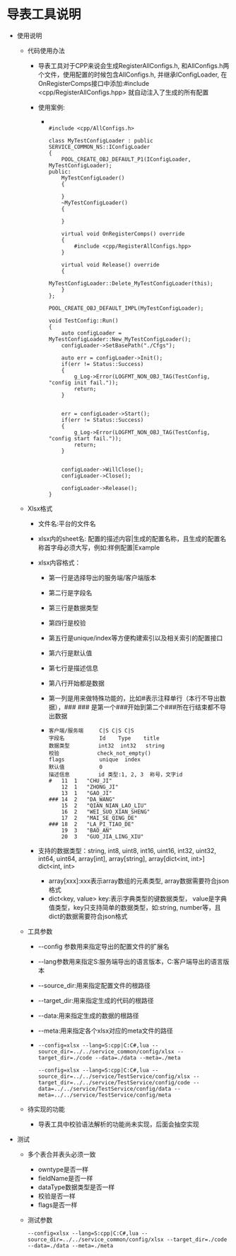 # 导表工具说明

* 使用说明

  * 代码使用办法

    * 导表工具对于CPP来说会生成RegisterAllConfigs.h, 和AllConfigs.h两个文件，使用配置的时候包含AllConfigs.h, 并继承IConfigLoader, 在OnRegisterComps接口中添加:#include <cpp/RegisterAllConfigs.hpp> 就自动注入了生成的所有配置

    * 使用案例:

      * ```
      
        #include <cpp/AllConfigs.h>
        
        class MyTestConfigLoader : public SERVICE_COMMON_NS::IConfigLoader
        {
            POOL_CREATE_OBJ_DEFAULT_P1(IConfigLoader, MyTestConfigLoader);
        public:
            MyTestConfigLoader()
            {
                
            }
            ~MyTestConfigLoader()
            {
        
            }
        
            virtual void OnRegisterComps() override
            {
                #include <cpp/RegisterAllConfigs.hpp>
            }
            
            virtual void Release() override
            {
                MyTestConfigLoader::Delete_MyTestConfigLoader(this);
            }
        };
        
        POOL_CREATE_OBJ_DEFAULT_IMPL(MyTestConfigLoader);
        
        void TestConfig::Run()
        {
            auto configLoader = MyTestConfigLoader::New_MyTestConfigLoader();
            configLoader->SetBasePath("./Cfgs");
        
            auto err = configLoader->Init();
            if(err != Status::Success)
            {
                g_Log->Error(LOGFMT_NON_OBJ_TAG(TestConfig, "config init fail."));
                return;
            }
        
        
            err = configLoader->Start();
            if(err != Status::Success)
            {
                g_Log->Error(LOGFMT_NON_OBJ_TAG(TestConfig, "config start fail."));
                return;
            }
        
        
            configLoader->WillClose();
            configLoader->Close();
        
            configLoader->Release();
        }
        ```
        
        

  * Xlsx格式

    * 文件名:平台的文件名

    * xlsx内的sheet名: 配置的描述内容|生成的配置名称，且生成的配置名称首字母必须大写，例如:样例配置|Example

    * xlsx内容格式：

      * 第一行是选择导出的服务端/客户端版本

      * 第二行是字段名

      * 第三行是数据类型

      * 第四行是校验

      * 第五行是unique/index等方便构建索引以及相关索引的配置接口

      * 第六行是默认值

      * 第七行是描述信息

      * 第八行开始都是数据

      * 第一列是用来做特殊功能的，比如#表示注释单行（本行不导出数据），### ### 是第一个###开始到第二个###所在行结束都不导出数据

      * ```
        客户端/服务端		C|S	C|S	C|S
        字段名			  Id	Type	title
        数据类型	     int32	int32	string
        校验	          check_not_empty()		
        flags	        unique	index	
        默认值	          0		
        描述信息	     id	类型:1, 2, 3	称号，文字id
        #	11	1	"CHU_JI"
        	12	1	"ZHONG_JI"
        	13	1	"GAO_JI"
        ###	14	2	"DA_WANG"
        	15	2	"QIAN_NIAN_LAO_LIU"
        	16	2	"WEI_SUO_XIAN_SHENG"
        	17	2	"MAI_SE_QING_DE"
        ###	18	2	"LA_PI_TIAO_DE"
        	19	3	"BAO_AN"
        	20	3	"GUO_JIA_LING_XIU"
        
        ```

    * 支持的数据类型：string, int8, uint8, int16, uint16, int32, uint32, int64, uint64, array[int],  array[string], array[dict<int, int>] dict<int, int>

      * array[xxx]:xxx表示array数组的元素类型, array数据需要符合json格式
      * dict<key, value> key:表示字典类型的键数据类型， value是字典值类型，key只支持简单的数据类型，如:string, number等，且dict的数据需要符合json格式

  * 工具参数

    * --config 参数用来指定导出的配置文件的扩展名

    * --lang参数用来指定S:服务端导出的语言版本，C:客户端导出的语言版本

    * --source_dir:用来指定配置文件的根路径

    * --target_dir:用来指定生成的代码的根路径

    * --data:用来指定生成的数据的根路径

    * --meta:用来指定各个xlsx对应的meta文件的路径

    * ```
      --config=xlsx --lang=S:cpp|C:C#,lua --source_dir=../../service_common/config/xlsx --target_dir=./code --data=./data --meta=./meta
      
      --config=xlsx --lang=S:cpp|C:C#,lua --source_dir=../../service/TestService/config/xlsx --target_dir=../../service/TestService/config/code --data=../../service/TestService/config/data --meta=../../service/TestService/config/meta
      ```

  * 待实现的功能

    * 导表工具中校验语法解析的功能尚未实现，后面会抽空实现

* 测试
  * 多个表合并表头必须一致
    * owntype是否一样
    * fieldName是否一样
    * dataType数据类型是否一样
    * 校验是否一样
    * flags是否一样
    
  * 测试参数

    ```
    --config=xlsx --lang=S:cpp|C:C#,lua --source_dir=../../service_common/config/xlsx --target_dir=./code --data=./data --meta=./meta
    ```

    

